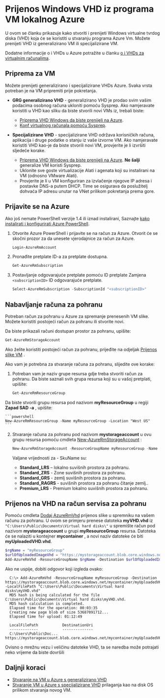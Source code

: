 <properties
    pageTitle="Prijenos Windows VHD Voditelj resursa za | Microsoft Azure"
    description="Saznajte kako prenijeti na Windows virtualnog računala VHD lokalnim za Azure, pomoću modela implementacije Voditelj resursa. Možete prenijeti VHD iz ili na generalizirano ili specijalizirane VM."
    services="virtual-machines-windows"
    documentationCenter=""
    authors="cynthn"
    manager="timlt"
    editor="tysonn"
    tags="azure-resource-manager"/>

<tags
    ms.service="virtual-machines-windows"
    ms.workload="infrastructure-services"
    ms.tgt_pltfrm="vm-windows"
    ms.devlang="na"
    ms.topic="article"
    ms.date="10/10/2016"
    ms.author="cynthn"/>

# <a name="upload-a-windows-vhd-from-an-on-premises-vm-to-azure"></a>Prijenos Windows VHD iz programa VM lokalnog Azure 


U ovom se članku prikazuje kako stvoriti i prenijeti Windows virtualne tvrdog diska (VHD) koja će se koristiti u stvaranju programa Azure Vm. Možete prenijeti VHD iz generalizirano VM ili specijalizirane VM. 

Dodatne informacije o i VHDs u Azure potražite u članku [o i VHDs za virtualnim računalima](virtual-machines-linux-about-disks-vhds.md).


## <a name="prepare-the-vm"></a>Priprema za VM 

Možete prenijeti generalizirano i specijalizirane VHDs Azure. Svaka vrsta potreban je na VM pripremiti prije pokretanja.

- **GRG generalizirano VHD** - generalizirano VHD je prodao svim vašim podacima osobnog računa ukloniti pomoću Sysprep. Ako namjeravate koristiti u VHD kao sliku da biste stvorili novi VMs iz, trebali biste:
    - [Priprema VHD Windows da biste prenijeli na Azure](virtual-machines-windows-prepare-for-upload-vhd-image.md). 
    - [Konf virtualnog računala pomoću Sysprep](virtual-machines-windows-generalize-vhd.md). 

- **Specijalizirane VHD** - specijalizirane VHD održava korisničkih računa, aplikacija i druge podatke o stanju iz vaše izvorne VM. Ako namjeravate koristiti VHD kao-je da biste stvorili novi VM, provjerite je li izvršiti sljedeće korake. 
    - [Priprema VHD Windows da biste prenijeli na Azure](virtual-machines-windows-prepare-for-upload-vhd-image.md). **Ne šalji** generalize VM koristi Sysprep.
    - Uklonite sve goste virtualizacije Alati i agenata koji su instalirani na VM (odnosno VMware Alati).
    - Provjerite je li u VM konfiguriran za izvlačenje njegove IP adresa i postavke DNS-a putem DHCP. Time se osigurava da poslužitelj dohvaća IP adresu unutar na VNet prilikom pokretanja prema gore. 

## <a name="log-in-to-azure"></a>Prijavite se na Azure

Ako još nemate PowerShell verzije 1.4 ili iznad instalirani, Saznajte [kako instalirati i konfigurirati Azure PowerShell](../powershell-install-configure.md).

1. Otvorite Azure PowerShell i prijavite se na račun za Azure. Otvorit će se skočni prozor za da unesete vjerodajnice za račun za Azure.

    ```powershell
    Login-AzureRmAccount
    ```


2. Pronađite pretplate ID-a za pretplate dostupna.

    ```powershell
    Get-AzureRmSubscription
    ```

3. Postavljanje odgovarajuće pretplate pomoću ID pretplate Zamjena `<subscriptionID>` ID odgovarajuće pretplate.

    ```powershell
    Select-AzureRmSubscription -SubscriptionId "<subscriptionID>"
    ```

## <a name="get-the-storage-account"></a>Nabavljanje računa za pohranu

Potreban račun za pohranu u Azure za spremanje prenesenih VM slike. Možete koristiti postojeći račun za pohranu ili stvorite novi. 

Da biste prikazali računi dostupan prostor za pohranu, upišite:

```powershell
Get-AzureRmStorageAccount
```

Ako želite koristiti postojeći račun za pohranu, prijeđite na odjeljak [Prijenos slike VM](#upload-the-vm-vhd-to-your-storage-account) .

Ako vam je potrebna za stvaranje računa za pohranu, slijedite ove korake:

1. Potreban vam je naziv grupe resursa gdje treba stvoriti račun za pohranu. Da biste saznali svih grupa resursa koji su u vašoj pretplati, upišite:

    ```powershell
    Get-AzureRmResourceGroup
    ```

Da biste stvorili grupu resursa pod nazivom **myResourceGroup** u regiji **Zapad SAD -a** , upišite:

    ```powershell
    New-AzureRmResourceGroup -Name myResourceGroup -Location "West US"
    ```

2. Stvaranje računa za pohranu pod nazivom **mystorageaccount** u ovu grupu resursa pomoću cmdleta [New-AzureRmStorageAccount](https://msdn.microsoft.com/library/mt607148.aspx) :

    ```powershell
    New-AzureRmStorageAccount -ResourceGroupName myResourceGroup -Name mystorageaccount -Location "West US" -SkuName "Standard_LRS" -Kind "Storage"
    ```
            
    Valjane vrijednosti za - SkuName su:

    - **Standard_LRS** – lokalno suvišnih prostora za pohranu. 
    - **Standard_ZRS** - Zone suvišnih prostora za pohranu.
    - **Standard_GRS** - zemlj suvišnih prostora za pohranu. 
    - **Standard_RAGRS** - suvišnih prostora za pohranu čitanje zemlj.. 
    - **Premium_LRS** - Premium lokalno suvišnih prostora za pohranu. 



## <a name="upload-the-vhd-to-your-storage-account"></a>Prijenos na VHD na račun servisa za pohranu

Pomoću cmdleta [Dodaj AzureRmVhd](https://msdn.microsoft.com/library/mt603554.aspx) prijenos slike u spremniku na vašem računu za pohranu. U ovom se primjeru prenese datoteka **myVHD.vhd** iz `"C:\Users\Public\Documents\Virtual hard disks\"` u spremište račun pod nazivom **mystorageaccount** u grupi **myResourceGroup** resursa. Datoteka će se nalaziti u kontejner **mycontainer** , a novi naziv datoteke će biti **myUploadedVHD.vhd**.

```powershell
$rgName = "myResourceGroup"
$urlOfUploadedImageVhd = "https://mystorageaccount.blob.core.windows.net/mycontainer/myUploadedVHD.vhd"
Add-AzureRmVhd -ResourceGroupName $rgName -Destination $urlOfUploadedImageVhd -LocalFilePath "C:\Users\Public\Documents\Virtual hard disks\myVHD.vhd"
```


Ako ne uspije, dobiti odgovor koji izgleda ovako:

```
  C:\> Add-AzureRmVhd -ResourceGroupName myResourceGroup -Destination https://mystorageaccount.blob.core.windows.net/mycontainer/myUploadedVHD.vhd -LocalFilePath "C:\Users\Public\Documents\Virtual hard disks\myVHD.vhd"
  MD5 hash is being calculated for the file C:\Users\Public\Documents\Virtual hard disks\myVHD.vhd.
  MD5 hash calculation is completed.
  Elapsed time for the operation: 00:03:35
  Creating new page blob of size 53687091712...
  Elapsed time for upload: 01:12:49

  LocalFilePath           DestinationUri
  -------------           --------------
  C:\Users\Public\Doc...  https://mystorageaccount.blob.core.windows.net/mycontainer/myUploadedVHD.vhd
```

Ovisno o mrežnu vezu i veličinu datoteke VHD, ta se naredba može potrajati neko vrijeme da biste dovršili


## <a name="next-steps"></a>Daljnji koraci

- [Stvaranje na VM u Azure s generalizirano VHD](virtual-machines-windows-create-vm-generalized.md)
- [Stvaranje VM u Azure s specijalizirane VHD](virtual-machines-windows-create-vm-specialized.md) prilaganja kao na disk OS prilikom stvaranja novog VM.


